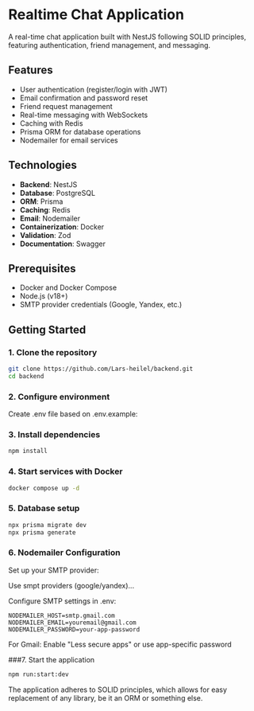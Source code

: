 # Realtime Chat Application

A real-time chat application built with NestJS following SOLID principles, featuring authentication, friend management, and messaging.

## Features
- User authentication (register/login with JWT)
- Email confirmation and password reset
- Friend request management
- Real-time messaging with WebSockets
- Caching with Redis
- Prisma ORM for database operations
- Nodemailer for email services

## Technologies
- **Backend**: NestJS
- **Database**: PostgreSQL
- **ORM**: Prisma
- **Caching**: Redis
- **Email**: Nodemailer
- **Containerization**: Docker
- **Validation**: Zod
- **Documentation**: Swagger

## Prerequisites
- Docker and Docker Compose
- Node.js (v18+)
- SMTP provider credentials (Google, Yandex, etc.)

## Getting Started

### 1. Clone the repository
```bash
git clone https://github.com/Lars-heilel/backend.git
cd backend 
```
### 2. Configure environment
Create .env file based on .env.example:
### 3. Install dependencies
```bash
npm install
```
### 4. Start services with Docker
```bash
docker compose up -d
```
### 5. Database setup
```bash
npx prisma migrate dev
npx prisma generate
```
### 6. Nodemailer Configuration
Set up your SMTP provider:

Use smpt providers (google/yandex)... 

Configure SMTP settings in .env:
```text
NODEMAILER_HOST=smtp.gmail.com
NODEMAILER_EMAIL=youremail@gmail.com
NODEMAILER_PASSWORD=your-app-password
```
For Gmail: Enable "Less secure apps" or use app-specific password

###7. Start the application
```bash
npm run:start:dev
```

The application adheres to SOLID principles, which allows for easy replacement of any library, be it an ORM or something else.

 
